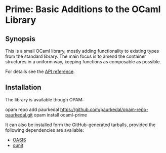 # Prime: Basic Additions to the OCaml Library

## Synopsis

This is a small OCaml library, mostly adding functionality to existing types
from the standard library.  The main focus is to amend the container
structures in a uniform way, keeping functions as composable as possible.

For details see the [API reference](http://paurkedal.github.io/ocaml-prime/).

## Installation

The library is available though OPAM:

  opam repo add paurkedal https://github.com/paurkedal/opam-repo-paurkedal.git
  opam install ocaml-prime

It can also be installed form the GitHub-generated tarballs, provided the
following dependencies are available:

  * [OASIS](http://oasis.forge.ocamlcore.org/)
  * [ounit](http://ounit.forge.ocamlcore.org/)
